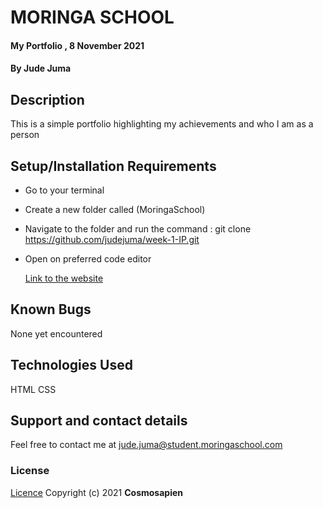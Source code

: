 # MORINGA SCHOOL

#### My Portfolio , 8 November 2021

#### By **Jude Juma**

## Description

This is a simple portfolio highlighting my achievements and who I am as a person
## Setup/Installation Requirements

- Go to your terminal
- Create a new folder called (MoringaSchool)
- Navigate to the folder and run the command : git clone https://github.com/judejuma/week-1-IP.git
- Open on preferred code editor

  [Link to the website]()

## Known Bugs

None yet encountered

## Technologies Used

HTML
CSS

## Support and contact details

Feel free to contact me at jude.juma@student.moringaschool.com

### License

[Licence](https://choosealicense.com/licenses/mit/)
Copyright (c) 2021 **Cosmosapien**
